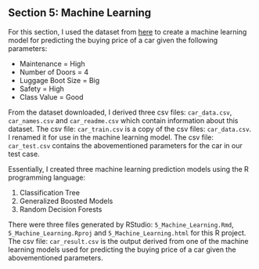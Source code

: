 ## Section 5: Machine Learning

For this section, I used the dataset from [here](https://archive.ics.uci.edu/ml/datasets/Car+Evaluation) to create a machine learning model for predicting the buying price of a car given the following parameters:

- Maintenance = High
- Number of Doors = 4
- Luggage Boot Size = Big
- Safety = High
- Class Value = Good

From the dataset downloaded, I derived three csv files: `car_data.csv`, `car_names.csv` and `car_readme.csv` which contain information about this dataset.
The csv file: `car_train.csv` is a copy of the csv files: `car_data.csv`. I renamed it for use in the machine learning model.
The csv file: `car_test.csv` contains the abovementioned parameters for the car in our test case.

Essentially, I created three machine learning prediction models using the R programming language:

1. Classification Tree
2. Generalized Boosted Models
3. Random Decision Forests

There were three files generated by RStudio: `5_Machine_Learning.Rmd`, `5_Machine_Learning.Rproj` and `5_Machine_Learning.html` for this R project.
The csv file: `car_result.csv` is the output derived from one of the machine learning models used for predicting the buying price of a car given the abovementioned parameters.

